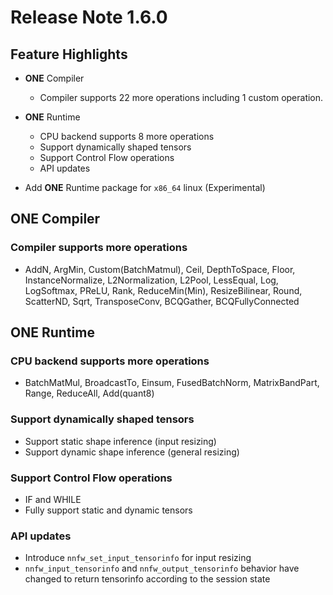 # Release Note 1.6.0

## Feature Highlights

- **ONE** Compiler
    - Compiler supports 22 more operations including 1 custom operation.

- **ONE** Runtime
    - CPU backend supports 8 more operations
    - Support dynamically shaped tensors
    - Support Control Flow operations
    - API updates

- Add **ONE** Runtime package for `x86_64` linux (Experimental)

## ONE Compiler

### Compiler supports more operations

- AddN, ArgMin, Custom(BatchMatmul), Ceil, DepthToSpace, Floor, InstanceNormalize,
L2Normalization, L2Pool, LessEqual, Log, LogSoftmax, PReLU, Rank, ReduceMin(Min),
ResizeBilinear, Round, ScatterND, Sqrt, TransposeConv, BCQGather,
BCQFullyConnected

## ONE Runtime

### CPU backend supports more operations

- BatchMatMul, BroadcastTo, Einsum, FusedBatchNorm, MatrixBandPart, Range,  ReduceAll, Add(quant8)

### Support dynamically shaped tensors

- Support static shape inference (input resizing)
- Support dynamic shape inference (general resizing)

### Support Control Flow operations

- IF and WHILE
- Fully support static and dynamic tensors

### API updates

- Introduce `nnfw_set_input_tensorinfo` for input resizing
- `nnfw_input_tensorinfo` and `nnfw_output_tensorinfo` behavior have changed to return tensorinfo according to the session state
